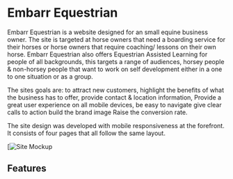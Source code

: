 # Embarr Equestrian

Embarr Equestrian is a website designed for an small equine business owner. The site is targeted at horse owners that need a boarding service for their horses or horse owners that require coaching/ lessons on their own horse. Embarr Equestrian also offers Equestrian Assisted Learning for people of all backgrounds, this targets a range of audiences, horsey people & non-horsey people that want to work on self development either in a one to one situation or as a group.

The sites goals are:
to attract new customers, 
highlight the benefits of what the business has to offer, 
provide contact & location information,
Provide a great user experience on all mobile devices,
be easy to navigate
give clear calls to action
build the brand image
Raise the conversion rate.

The site design was developed with mobile responsiveness at the forefront. It consists of four pages that all follow the same layout. 

[![Site Mockup](https://github.com/chellej80/Project-Playground--MJ/blob/5890b012418c4a1da0a2cd0c4c957a37e5517833/)

## Features 

